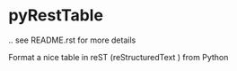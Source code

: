 pyRestTable
===========

.. see README.rst for more details

Format a nice table in reST (reStructuredText ) from Python
